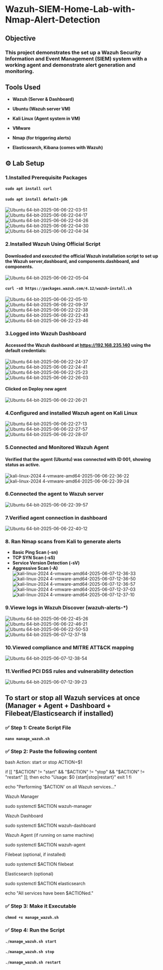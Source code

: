 # Wazuh-SIEM-Home-Lab-with-Nmap-Alert-Detection  

## Objective

### This project demonstrates the set up a Wazuh Security Information and Event Management (SIEM) system with a working agent and demonstrate alert generation and monitoring.

## Tools Used
- **Wazuh (Server & Dashboard)**
 
- **Ubuntu (Wazuh server VM)**
 
- **Kali Linux (Agent system in VM)**
 
- **VMware**
 
- **Nmap (for triggering alerts)**
 
- **Elasticsearch, Kibana (comes with Wazuh)**
  
## ⚙️ Lab Setup

### 1.Installed Prerequisite Packages
#### ```sudo apt install curl``` 
#### ```sudo apt install default-jdk```
![Ubuntu 64-bit-2025-06-06-22-03-51](https://github.com/user-attachments/assets/310730c5-055e-410f-a90d-6aae3cba7869)
![Ubuntu 64-bit-2025-06-06-22-04-17](https://github.com/user-attachments/assets/851f39fa-eae8-45ab-973e-6ce2a6768128)
![Ubuntu 64-bit-2025-06-06-22-04-26](https://github.com/user-attachments/assets/63710ee7-991c-4d84-9c6f-af0df4f9a90d)
![Ubuntu 64-bit-2025-06-06-22-04-30](https://github.com/user-attachments/assets/d261d876-c811-402c-a713-f15b2382b841)
![Ubuntu 64-bit-2025-06-06-22-04-34](https://github.com/user-attachments/assets/1136bb4e-efdc-4dfc-b40f-915e1985b85a)
### 2.Installed Wazuh Using Official Script
#### Downloaded and executed the official Wazuh installation script to set up the Wazuh server,dashboard, and components.dashboard, and components.
![Ubuntu 64-bit-2025-06-06-22-05-04](https://github.com/user-attachments/assets/ce61b60f-1a6c-4104-80ce-83a98eefff32)
#### ```curl -sO https://packages.wazuh.com/4.12/wazuh-install.sh```
![Ubuntu 64-bit-2025-06-06-22-05-10](https://github.com/user-attachments/assets/d92f362a-8d69-4007-8f32-dc18c631a21c)
![Ubuntu 64-bit-2025-06-06-22-09-37](https://github.com/user-attachments/assets/eb6a3118-45be-45db-9312-171d6bb2a18f)
![Ubuntu 64-bit-2025-06-06-22-22-38](https://github.com/user-attachments/assets/ab2435b1-5fb6-4df8-8cf2-be971587d2a4)
![Ubuntu 64-bit-2025-06-06-22-22-43](https://github.com/user-attachments/assets/fff35b46-e88b-413d-a87b-b8d3039cba9d)
![Ubuntu 64-bit-2025-06-06-22-23-46](https://github.com/user-attachments/assets/db30794f-b59c-4186-9619-b1b79f853530)
### 3.Logged into Wazuh Dashboard
#### Accessed the Wazuh dashboard at https://192.168.235.140 using the default credentials:
![Ubuntu 64-bit-2025-06-06-22-24-37](https://github.com/user-attachments/assets/b8d2702b-e36b-44ed-a11e-b1b86e93b445)
![Ubuntu 64-bit-2025-06-06-22-24-41](https://github.com/user-attachments/assets/43d47594-5c27-4ea0-9271-c320b4776717)
![Ubuntu 64-bit-2025-06-06-22-25-23](https://github.com/user-attachments/assets/309bdc0e-c3ca-4ca7-8485-a2969839c0fc)
![Ubuntu 64-bit-2025-06-06-22-26-03](https://github.com/user-attachments/assets/ef0cc65a-f1da-4443-b704-7258282f965d)
#### Clicked on Deploy new agent
![Ubuntu 64-bit-2025-06-06-22-26-21](https://github.com/user-attachments/assets/d434422f-6c40-4495-aa06-37cd5e190b8b)
### 4.Configured and installed Wazuh agent on Kali Linux
![Ubuntu 64-bit-2025-06-06-22-27-13](https://github.com/user-attachments/assets/b0dafe6c-a922-47df-8acf-3b1565d95979)
![Ubuntu 64-bit-2025-06-06-22-27-57](https://github.com/user-attachments/assets/4eb20c4b-42dd-4b67-bdef-9d66c9b989b2)
![Ubuntu 64-bit-2025-06-06-22-28-07](https://github.com/user-attachments/assets/a4eb5fa8-8cfd-4fa3-8b9d-d2a1714c81aa)
### 5.Connected and Monitored Wazuh Agent
#### Verified that the agent (Ubuntu) was connected with ID 001, showing status as active.
![kali-linux-2024 4-vmware-amd64-2025-06-06-22-36-22](https://github.com/user-attachments/assets/54281579-5348-4807-9cd7-180a05bd2a6d)
![kali-linux-2024 4-vmware-amd64-2025-06-06-22-39-24](https://github.com/user-attachments/assets/7de18ac3-7ec4-4a02-aaef-8e504ee531c3)
### 6.Connected the agent to Wazuh server
![Ubuntu 64-bit-2025-06-06-22-39-57](https://github.com/user-attachments/assets/ef82c06d-0a56-4229-88af-9464dcb6928c)
### 7.Verified agent connection in dashboard
![Ubuntu 64-bit-2025-06-06-22-40-12](https://github.com/user-attachments/assets/5d80958a-fa0f-4a87-8d7f-dd61bacc2849)
### 8. Ran Nmap scans from Kali to generate alerts
 - **Basic Ping Scan (-sn)**
 - **TCP SYN Scan (-sS)**
 -  **Service Version Detection (-sV)**
 - **Aggressive Scan (-A)**
![kali-linux-2024 4-vmware-amd64-2025-06-07-12-36-33](https://github.com/user-attachments/assets/9f1c7f4a-1308-4420-94e6-5cb5c8548e9a)
![kali-linux-2024 4-vmware-amd64-2025-06-07-12-36-50](https://github.com/user-attachments/assets/87b0e78c-6f8c-4679-86cc-fe28a20f8651)
![kali-linux-2024 4-vmware-amd64-2025-06-07-12-36-57](https://github.com/user-attachments/assets/2bbcad06-91c0-4e4d-9585-aa3ad414a40f)
![kali-linux-2024 4-vmware-amd64-2025-06-07-12-37-03](https://github.com/user-attachments/assets/60847384-5578-41bc-b0e7-59ac39185ed7)
![kali-linux-2024 4-vmware-amd64-2025-06-07-12-37-10](https://github.com/user-attachments/assets/fbb769a2-e272-4605-a26d-8c32463f23e1)
### 9.Viewe logs in Wazuh Discover (wazuh-alerts-*)
![Ubuntu 64-bit-2025-06-06-22-45-26](https://github.com/user-attachments/assets/da65480f-266e-43c0-ac0e-024e5657b37f)
![Ubuntu 64-bit-2025-06-06-22-46-21](https://github.com/user-attachments/assets/fbb768b5-5aee-47d4-ae66-9eee7c5ac3eb)
![Ubuntu 64-bit-2025-06-06-22-50-53](https://github.com/user-attachments/assets/c15d2614-eb48-4945-aad9-49fda85c6ce6)
![Ubuntu 64-bit-2025-06-07-12-37-18](https://github.com/user-attachments/assets/8fa5f3a8-2d64-493d-9be8-6ce06309a2a2)
### 10.Viewed compliance and MITRE ATT&CK mapping
![Ubuntu 64-bit-2025-06-07-12-38-54](https://github.com/user-attachments/assets/ee31fb80-072f-449b-90bd-615fffcbf539)
### 11.Verified PCI DSS rules and vulnerability detection
![Ubuntu 64-bit-2025-06-07-12-39-23](https://github.com/user-attachments/assets/da549567-7dcd-4fe1-92ec-5c32e6a61bdb)

## To start or stop all Wazuh services at once (Manager + Agent + Dashboard + Filebeat/Elasticsearch if installed)

###  ✅ Step 1: Create Script File
#### **```nano manage_wazuh.sh```**
###  ✅ Step 2: Paste the following content

bash
Action: start or stop
ACTION=$1

if [[ "$ACTION" != "start" && "$ACTION" != "stop" && "$ACTION" != "restart" ]]; then
  echo "Usage: $0 {start|stop|restart}"
  exit 1
fi

echo "Performing '$ACTION' on all Wazuh services..."

Wazuh Manager

sudo systemctl $ACTION wazuh-manager

Wazuh Dashboard

sudo systemctl $ACTION wazuh-dashboard

Wazuh Agent (if running on same machine)

sudo systemctl $ACTION wazuh-agent

Filebeat (optional, if installed)

sudo systemctl $ACTION filebeat

Elasticsearch (optional)

sudo systemctl $ACTION elasticsearch

echo "All services have been $ACTIONed."

### ✅ Step 3: Make it Executable
#### **```chmod +x manage_wazuh.sh```**

### ✅ Step 4: Run the Script
#### **```./manage_wazuh.sh start```**

#### **```./manage_wazuh.sh stop```**

#### **```./manage_wazuh.sh restart```**




